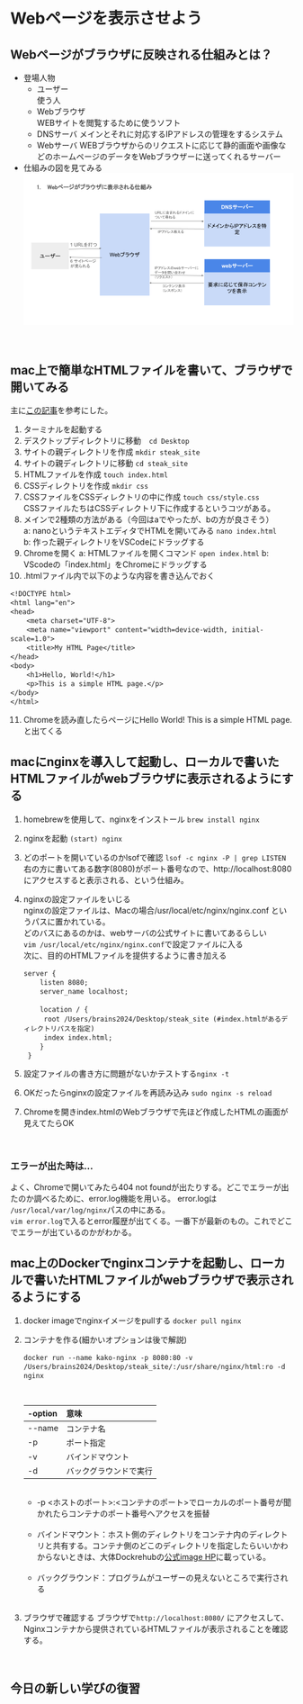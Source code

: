 # Webページを表示させよう
## Webページがブラウザに反映される仕組みとは？
+ 登場人物
    + ユーザー<br>
    使う人
    + Webブラウザ<br>
    WEBサイトを閲覧するために使うソフト
    + DNSサーバ
    メインとそれに対応するIPアドレスの管理をするシステム
    + Webサーバ
    WEBブラウザからのリクエストに応じて静的画面や画像などのホームページのデータをWebブラウザーに送ってくれるサーバー
+ 仕組みの図を見てみる
![仕組みを描いてみた](https://github.com/kakoyukiko/test1/blob/main/%E3%82%A6%E3%82%A7%E3%83%95%E3%82%99%E3%83%98%E3%82%9A%E3%83%BC%E3%82%B7%E3%82%99%E3%81%8B%E3%82%99%E8%A6%8B%E3%81%88%E3%82%8B%E7%90%86%E7%94%B1.png)
<br>

## mac上で簡単なHTMLファイルを書いて、ブラウザで開いてみる
主に[この記事](https://qiita.com/harakazu_nanfg/items/4fb0b0fffe4d1a80b058)を参考にした。
1. ターミナルを起動する
2. デスクトップディレクトリに移動　`cd Desktop`
3. サイトの親ディレクトリを作成 `mkdir steak_site`
4. サイトの親ディレクトリに移動 `cd steak_site`
5. HTMLファイルを作成 `touch index.html`
6. CSSディレクトリを作成 `mkdir css`
7. CSSファイルをCSSディレクトリの中に作成 `touch css/style.css` <br>
 CSSファイルたちはCSSディレクトリ下に作成するというコツがある。
8. メインで2種類の方法がある（今回はaでやったが、bの方が良さそう） <br>
a: nanoというテキストエディタでHTMLを開いてみる `nano index.html` <br>
b: 作った親ディレクトリをVSCodeにドラッグする <br> 
9. Chromeを開く
a: HTMLファイルを開くコマンド `open index.html`
b: VScodeの「index.html」をChromeにドラッグする
10. .htmlファイル内で以下のような内容を書き込んでおく
```
<!DOCTYPE html>
<html lang="en">
<head>
    <meta charset="UTF-8">
    <meta name="viewport" content="width=device-width, initial-scale=1.0">
    <title>My HTML Page</title>
</head>
<body>
    <h1>Hello, World!</h1>
    <p>This is a simple HTML page.</p>
</body>
</html>
```
11. Chromeを読み直したらページにHello World! This is a simple HTML page.と出てくる

## macにnginxを導入して起動し、ローカルで書いたHTMLファイルがwebブラウザに表示されるようにする

1. homebrewを使用して、nginxをインストール `brew install nginx`
2. nginxを起動 `(start) nginx`
3. どのポートを開いているのかlsofで確認 `lsof -c nginx -P | grep LISTEN` <br>
右の方に書いてある数字(8080)がポート番号なので、http://localhost:8080 にアクセスすると表示される、という仕組み。
4. nginxの設定ファイルをいじる <br>
   nginxの設定ファイルは、Macの場合/usr/local/etc/nginx/nginx.conf というパスに置かれている。<br>
   どのバスにあるのかは、webサーバの公式サイトに書いてあるらしい<br>
   `vim /usr/local/etc/nginx/nginx.conf`で設定ファイルに入る <br>
   次に、目的のHTMLファイルを提供するように書き加える <br>
   ```
   server {
       listen 8080;
       server_name localhost;

       location / {
        root /Users/brains2024/Desktop/steak_site (#index.htmlがあるディレクトリパスを指定)
        index index.html;
       }
    }
   ```

5. 設定ファイルの書き方に問題がないかテストする`nginx -t`
6. OKだったらnginxの設定ファイルを再読み込み `sudo nginx -s reload`
7. Chromeを開きindex.htmlのWebブラウザで先ほど作成したHTMLの画面が見えてたらOK
<br>

### エラーが出た時は...
よく、Chromeで開いてみたら404 not foundが出たりする。どこでエラーが出たのか調べるために、error.log機能を用いる。
error.logは　`/usr/local/var/log/nginx`パスの中にある。<br>
`vim error.log`で入るとerror履歴が出てくる。一番下が最新のもの。これでどこでエラーが出ているのかがわかる。
<br>

## mac上のDockerでnginxコンテナを起動し、ローカルで書いたHTMLファイルがwebブラウザで表示されるようにする

1. docker imageでnginxイメージをpullする `docker pull nginx`
2. コンテナを作る(細かいオプションは後で解説)
    ```
    docker run --name kako-nginx -p 8080:80 -v /Users/brains2024/Desktop/steak_site/:/usr/share/nginx/html:ro -d nginx
    ```
    <br>

    |-option|意味|
    |-|-|
    |--name|コンテナ名|
    |-p| ポート指定|
    |-v|バインドマウント|
    |-d|バックグラウンドで実行| 

    <br>

    + -p <ホストのポート>:<コンテナのポート>でローカルのポート番号が聞かれたらコンテナのポート番号へアクセスを振替
    <br>

    + バインドマウント：ホスト側のディレクトリをコンテナ内のディレクトリと共有する。コンテナ側のどこのディレクトリを指定したらいいかわからないときは、大体Dockrehubの[公式image HP](https://hub.docker.com/_/nginx)に載っている。
    <br>

    + バックグラウンド：プログラムがユーザーの見えないところで実行される
    <br>

3. ブラウザで確認する
   ブラウザで`http://localhost:8080/` にアクセスして、Nginxコンテナから提供されているHTMLファイルが表示されることを確認する。
<br>

## 今日の新しい学びの復習







